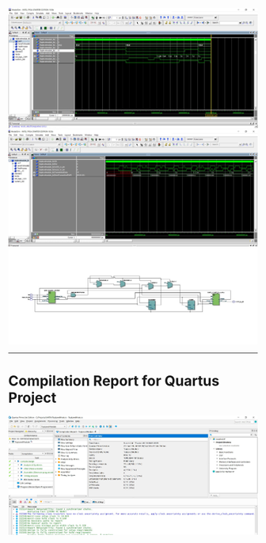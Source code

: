 ![Modelsim_01](modelsim_01.jpg)
![Modelsim_02](modelsim_02.jpg)
![RLT](RLT.jpg)

---

# Compilation Report for Quartus Project

![Quartus_01](Quartus_01.jpg)
